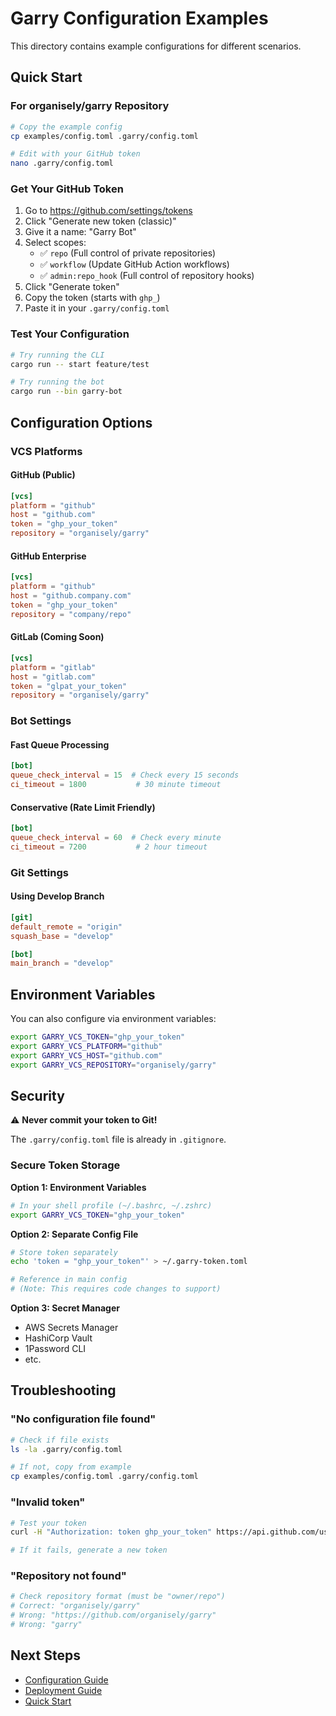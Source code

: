 # Garry Configuration Examples

This directory contains example configurations for different scenarios.

## Quick Start

### For organisely/garry Repository

```bash
# Copy the example config
cp examples/config.toml .garry/config.toml

# Edit with your GitHub token
nano .garry/config.toml
```

### Get Your GitHub Token

1. Go to https://github.com/settings/tokens
2. Click "Generate new token (classic)"
3. Give it a name: "Garry Bot"
4. Select scopes:
   - ✅ `repo` (Full control of private repositories)
   - ✅ `workflow` (Update GitHub Action workflows)
   - ✅ `admin:repo_hook` (Full control of repository hooks)
5. Click "Generate token"
6. Copy the token (starts with `ghp_`)
7. Paste it in your `.garry/config.toml`

### Test Your Configuration

```bash
# Try running the CLI
cargo run -- start feature/test

# Try running the bot
cargo run --bin garry-bot
```

## Configuration Options

### VCS Platforms

#### GitHub (Public)
```toml
[vcs]
platform = "github"
host = "github.com"
token = "ghp_your_token"
repository = "organisely/garry"
```

#### GitHub Enterprise
```toml
[vcs]
platform = "github"
host = "github.company.com"
token = "ghp_your_token"
repository = "company/repo"
```

#### GitLab (Coming Soon)
```toml
[vcs]
platform = "gitlab"
host = "gitlab.com"
token = "glpat_your_token"
repository = "organisely/garry"
```

### Bot Settings

#### Fast Queue Processing
```toml
[bot]
queue_check_interval = 15  # Check every 15 seconds
ci_timeout = 1800           # 30 minute timeout
```

#### Conservative (Rate Limit Friendly)
```toml
[bot]
queue_check_interval = 60  # Check every minute
ci_timeout = 7200           # 2 hour timeout
```

### Git Settings

#### Using Develop Branch
```toml
[git]
default_remote = "origin"
squash_base = "develop"

[bot]
main_branch = "develop"
```

## Environment Variables

You can also configure via environment variables:

```bash
export GARRY_VCS_TOKEN="ghp_your_token"
export GARRY_VCS_PLATFORM="github"
export GARRY_VCS_HOST="github.com"
export GARRY_VCS_REPOSITORY="organisely/garry"
```

## Security

⚠️ **Never commit your token to Git!**

The `.garry/config.toml` file is already in `.gitignore`.

### Secure Token Storage

**Option 1: Environment Variables**
```bash
# In your shell profile (~/.bashrc, ~/.zshrc)
export GARRY_VCS_TOKEN="ghp_your_token"
```

**Option 2: Separate Config File**
```bash
# Store token separately
echo 'token = "ghp_your_token"' > ~/.garry-token.toml

# Reference in main config
# (Note: This requires code changes to support)
```

**Option 3: Secret Manager**
- AWS Secrets Manager
- HashiCorp Vault
- 1Password CLI
- etc.

## Troubleshooting

### "No configuration file found"

```bash
# Check if file exists
ls -la .garry/config.toml

# If not, copy from example
cp examples/config.toml .garry/config.toml
```

### "Invalid token"

```bash
# Test your token
curl -H "Authorization: token ghp_your_token" https://api.github.com/user

# If it fails, generate a new token
```

### "Repository not found"

```bash
# Check repository format (must be "owner/repo")
# Correct: "organisely/garry"
# Wrong: "https://github.com/organisely/garry"
# Wrong: "garry"
```

## Next Steps

- [Configuration Guide](../docs/CONFIGURATION.md)
- [Deployment Guide](../docs/DEPLOYMENT.md)
- [Quick Start](../docs/QUICKSTART.md)
